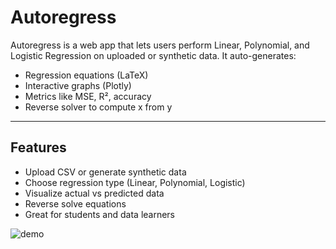 # Autoregress

Autoregress is a web app that lets users perform Linear, Polynomial, and Logistic Regression on uploaded or synthetic data. It auto-generates:
- Regression equations (LaTeX)
- Interactive graphs (Plotly)
- Metrics like MSE, R², accuracy
- Reverse solver to compute x from y

---

## Features

- Upload CSV or generate synthetic data
- Choose regression type (Linear, Polynomial, Logistic)
- Visualize actual vs predicted data
- Reverse solve equations
- Great for students and data learners
  
![demo](https://github.com/user-attachments/assets/97ac3e3e-d5c4-46a7-9f77-8f8cc0a1727c)

